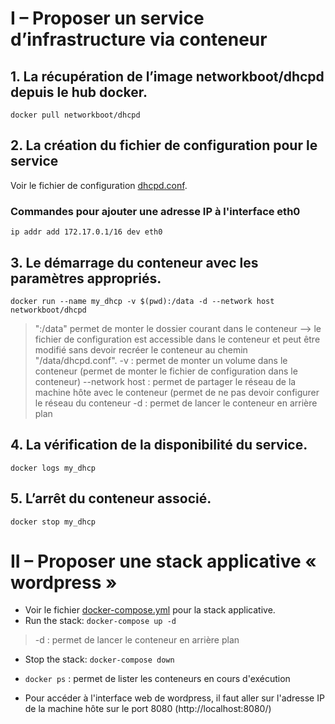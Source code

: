 # I – Proposer un service d’infrastructure via conteneur

## 1. La récupération de l’image networkboot/dhcpd depuis le hub docker.
`docker pull networkboot/dhcpd`

## 2. La création du fichier de configuration pour le service
Voir le fichier de configuration [dhcpd.conf](./dhcpd.conf).

### Commandes pour ajouter une adresse IP à l'interface eth0
`ip addr add 172.17.0.1/16 dev eth0`

## 3. Le démarrage du conteneur avec les paramètres appropriés.
`docker run --name my_dhcp -v $(pwd):/data -d --network host networkboot/dhcpd`

> ":/data" permet de monter le dossier courant dans le conteneur --> le fichier de configuration est accessible dans le conteneur et peut être modifié sans devoir recréer le conteneur au chemin "/data/dhcpd.conf".
> -v : permet de monter un volume dans le conteneur (permet de monter le fichier de configuration dans le conteneur)
> --network host : permet de partager le réseau de la machine hôte avec le conteneur (permet de ne pas devoir configurer le réseau du conteneur
> -d : permet de lancer le conteneur en arrière plan

## 4. La vérification de la disponibilité du service.
`docker logs my_dhcp`

## 5. L’arrêt du conteneur associé.
`docker stop my_dhcp`

# II – Proposer une stack applicative « wordpress »
- Voir le fichier [docker-compose.yml](./docker-compose.yml) pour la stack applicative.
- Run the stack: `docker-compose up -d`
> -d : permet de lancer le conteneur en arrière plan
- Stop the stack: `docker-compose down`

- `docker ps` : permet de lister les conteneurs en cours d'exécution
- Pour accéder à l'interface web de wordpress, il faut aller sur l'adresse IP de la machine hôte sur le port 8080 (http://localhost:8080/)